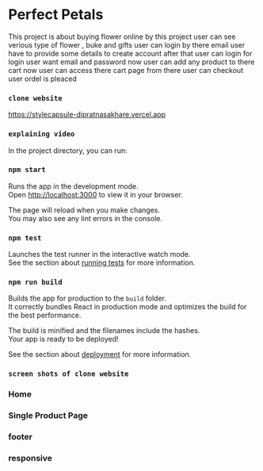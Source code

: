 #  Perfect Petals

 This project is about buying flower online by this project user can see verious type of flower , buke and gifts
 user can login by there email user have to provide some details to create account after that user can login for login
 user want email and password now user can add any product to there cart now user can access there cart page from there 
 user can checkout user ordel is pleaced 


### `clone website`
https://stylecapsule-dipratnasakhare.vercel.app

### `explaining video`



In the project directory, you can run:

### `npm start`

Runs the app in the development mode.\
Open [http://localhost:3000](http://localhost:3000) to view it in your browser.

The page will reload when you make changes.\
You may also see any lint errors in the console.

### `npm test`

Launches the test runner in the interactive watch mode.\
See the section about [running tests](https://facebook.github.io/create-react-app/docs/running-tests) for more information.

### `npm run build`

Builds the app for production to the `build` folder.\
It correctly bundles React in production mode and optimizes the build for the best performance.

The build is minified and the filenames include the hashes.\
Your app is ready to be deployed!

See the section about [deployment](https://facebook.github.io/create-react-app/docs/deployment) for more information.

### `screen shots of clone website`

### Home 


### Single Product Page


### footer


### responsive











